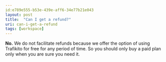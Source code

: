 ```yaml
---
id:e789e555-b53e-439e-aff6-34e77b21e043
layout: post
title:  "Can I get a refund?"
uri: can-i-get-a-refund
tags: [workspace]
---
```


**No.** We do not facilitate refunds because we offer the option of using Trafikito for free for any period of time. So you should only buy a paid plan only when you are sure you need it.